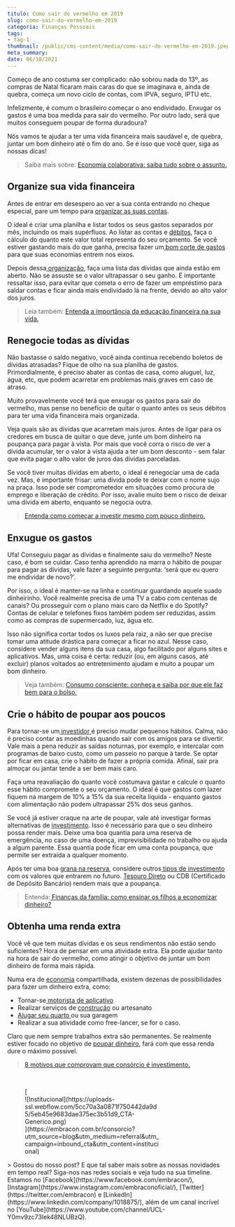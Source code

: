 ```yaml
---
titulo: Como sair do vermelho em 2019
slug: como-sair-do-vermelho-em-2019
categoria: Finanças Pessoais
tags:
- tag-1
thumbnail: /public/cms-content/media/como-sair-do-vermelho-em-2019.jpeg
meta_summary: 
date: 06/10/2021
---
```

Começo de ano costuma ser complicado: não sobrou nada do 13º, as compras de Natal ficaram mais caras do que se imaginava e, ainda de quebra, começa um novo ciclo de contas, com IPVA, seguro, IPTU etc.

Infelizmente, é comum o brasileiro começar o ano endividado. Enxugar os gastos é uma boa medida para sair do vermelho. Por outro lado, será que muitos conseguem poupar de forma duradoura?

Nós vamos te ajudar a ter uma vida financeira mais saudável e, de quebra, juntar um bom dinheiro até o fim do ano. Se é isso que você quer, siga as nossas dicas!

> Saiba mais sobre: [Economia colaborativa: saiba tudo sobre o assunto.](https://www.embracon.com.br/blog/economia-colaborativa-saiba-tudo-sobre-o-assunto)

Organize sua vida financeira
----------------------------

Antes de entrar em desespero ao ver a sua conta entrando no cheque especial, pare um tempo para [organizar as suas contas](https://www.embracon.com.br/blog/planeje-sua-vida-financeira-e-fique-sempre-no-azul).

O ideal é criar uma planilha e listar todos os seus gastos separados por mês, incluindo os mais supérfluos. Ao listar as contas e [débitos](https://www.embracon.com.br/blog/entenda-o-que-e-o-dda-debito-direto-autorizado), faça o cálculo do quanto este valor total representa do seu orçamento. Se você estiver gastando mais do que ganha, precisa fazer um[ bom corte de gastos](https://www.embracon.com.br/blog/como-identificar-e-eliminar-gastos-desnecessarios) para que suas economias entrem nos eixos.

Depois dessa[ organização](https://www.embracon.com.br/blog/como-organizar-as-financas-do-casal), faça uma lista das dívidas que ainda estão em aberto. Não se assuste se o valor ultrapassar o seu ganho. É importante ressaltar isso, para evitar que cometa o erro de fazer um empréstimo para saldar contas e ficar ainda mais endividado lá na frente, devido ao alto valor dos juros.

> Leia também: [Entenda a importância da educação financeira na sua vida.](https://www.embracon.com.br/blog/entenda-a-importancia-da-educacao-financeira-na-sua-vida)

Renegocie todas as dívidas
--------------------------

Não bastasse o saldo negativo, você ainda continua recebendo boletos de dívidas atrasadas? Fique de olho na sua planilha de gastos. Primordialmente, é preciso abater as contas de casa, como aluguel, luz, água, etc, que podem acarretar em problemas mais graves em caso de atraso.

Muito provavelmente você terá que enxugar os gastos para sair do vermelho, mas pense no benefício de quitar o quanto antes os seus débitos para ter uma vida financeira mais organizada.

Veja quais são as dívidas que acarretam mais juros. Antes de ligar para os credores em busca de quitar o que deve, junte um bom dinheiro na poupança para pagar à vista. Por mais que você corra o risco de ver a dívida acumular, ter o valor à vista ajuda a ter um bom desconto - sem falar que evita pagar o alto valor de juros das dívidas parceladas.

Se você tiver muitas dívidas em aberto, o ideal é renegociar uma de cada vez. Mas, é importante frisar: uma dívida pode te deixar com o nome sujo na praça. Isso pode ser comprometedor em situações como procura de emprego e liberação de crédito. Por isso, avalie muito bem o risco de deixar uma dívida em aberto, enquanto se negocia outra.

> [Entenda como começar a investir mesmo com pouco dinheiro.](https://www.embracon.com.br/blog/entenda-como-comecar-a-investir-mesmo-com-pouco-dinheiro)

Enxugue os gastos
-----------------

Ufa! Conseguiu pagar as dívidas e finalmente saiu do vermelho? Neste caso, é bom se cuidar. Caso tenha aprendido na marra o hábito de poupar para pagar as dívidas, vale fazer a seguinte pergunta: ‘será que eu quero me endividar de novo?’.

Por isso, o ideal é manter-se na linha e continuar guardando aquele suado dinheirinho. Você realmente precisa de uma TV a cabo com centenas de canais? Ou prosseguir com o plano mais caro da Netflix e do Spotify? Contas de celular e telefones fixos também podem ser reduzidas, assim como as compras de supermercado, luz, água etc.

Isso não significa cortar todos os luxos pela raiz, a não ser que precise tomar uma atitude drástica para começar a ficar no azul. Nesse caso, considere vender alguns itens da sua casa, algo facilitado por alguns sites e aplicativos. Mas, uma coisa é certa: reduzir (ou, em alguns casos, até excluir) planos voltados ao entretenimento ajudam e muito a poupar um bom dinheiro.

> Veja também: [Consumo consciente: conheça e saiba por que ele faz bem para o bolso.](https://www.embracon.com.br/blog/conheca-o-consumo-consciente-e-saiba-por-que-ele-faz-bem-para-o-seu-bolso)

Crie o hábito de poupar aos poucos
----------------------------------

Para tornar-se um[ investidor ](https://www.embracon.com.br/blog/perfil-de-investidor-conheca-os-tipos-e-saiba-qual-e-o-seu)é preciso mudar pequenos hábitos. Calma, não é preciso contar as moedinhas quando sair com os amigos para se divertir. Vale mais a pena reduzir as saídas noturnas, por exemplo, e intercalar com programas de baixo custo, como um passeio no parque à tarde. Se optar por ficar em casa, crie o hábito de fazer a própria comida. Afinal, sair pra almoçar ou jantar tende a ser bem mais caro.

Faça uma reavaliação do quanto você costumava gastar e calcule o quanto esse hábito compromete o seu orçamento. O ideal é que gastos com lazer fiquem na margem de 10% a 15% da sua receita líquida - enquanto gastos com alimentação não podem ultrapassar 25% dos seus ganhos.

Se você já estiver craque na arte de poupar, vale até investigar formas alternativas de [investimento](https://www.embracon.com.br/blog/como-investir-em-curto-medio-e-longo-prazo). Isso é necessário para que o seu dinheiro possa render mais. Deixe uma boa quantia para uma reserva de emergência, no caso de uma doença, imprevisibilidade no trabalho ou ajuda a algum parente. Essa quantia pode ficar em uma conta poupança, que permite ser extraída a qualquer momento.

Após ter uma boa [grana na reserva](https://www.embracon.com.br/blog/consorcios-segredos-que-nao-te-contaram), considere outros[ tipos de investimento ](https://www.embracon.com.br/blog/quais-sao-os-melhores-tipos-de-investimentos-atualmente-confira)com os valores que entrarem no futuro. [Tesouro Direto](https://www.embracon.com.br/blog/tesouro-direto-guia-rapido-com-tudo-o-que-voce-precisa-saber) ou CDB (Certificado de Depósito Bancário) rendem mais que a poupança.

> Entenda:[ Finanças da família: como ensinar os filhos a economizar dinheiro?](https://www.embracon.com.br/blog/financas-da-familia-como-ensinar-os-filhos-a-economizar-dinheiro)

Obtenha uma renda extra
-----------------------

Você vê que tem muitas dívidas e os seus rendimentos não estão sendo suficientes? Hora de pensar em uma atividade extra. Ela pode ajudar tanto na hora de sair do vermelho, como atingir o objetivo de juntar um bom dinheiro de forma mais rápida.

Numa era de [economia](https://www.embracon.com.br/blog/reserva-financeira-como-preparar-a-sua) compartilhada, existem dezenas de possibilidades para fazer um dinheiro extra, como:

- Tornar-se[ motorista de aplicativo](https://www.embracon.com.br/blog/motorista-de-aplicativo-faca-um-consorcio)
- Realizar serviços de [construção](https://www.embracon.com.br/blog/afinal-preciso-de-um-engenheiro-de-obras-para-reformar-a-minha-casa) ou artesanato
- [Alugar seu quarto ](https://www.embracon.com.br/blog/investir-em-imoveis-onde-comecar)ou sua garagem
- Realizar a sua atividade como free-lancer, se for o caso.

Claro que nem sempre trabalhos extra são permanentes. Se realmente estiver focado no objetivo de [poupar dinheiro](https://www.embracon.com.br/blog/guardar-poupar-ou-investir-qual-a-diferenca-entre-os-termos), fará com que essa renda dure o máximo possível.

> [8 motivos que comprovam que consórcio é investimento.](https://www.embracon.com.br/blog/8-motivos-que-comprovam-que-consorcio-e-investimento)

‍

<figure class="w-richtext-figure-type-image w-richtext-align-center" style="max-width:310px">[<div>![Institucional](https://uploads-ssl.webflow.com/5cc70a3a0871f750442da9d5/5eb45e9683dae375ec3b51d9_CTA-Generico.png)</div>](https://embracon.com.br/consorcio?utm_source=blog&utm_medium=referral&utm_campaign=inbound_cta&utm_content=institucional)</figure>> Gostou do nosso post? E que tal saber mais sobre as nossas novidades em tempo real? Siga-nos nas redes sociais e veja tudo na sua timeline. Estamos no [Facebook](https://www.facebook.com/embracon/), [Instagram](https://www.instagram.com/embraconoficial/), [Twitter](https://twitter.com/embracon) e [LinkedIn](https://www.linkedin.com/company/1018875/), além de um canal incrível no [YouTube](https://www.youtube.com/channel/UCL-Y0mv9zc73Iek48NLUBzQ).
